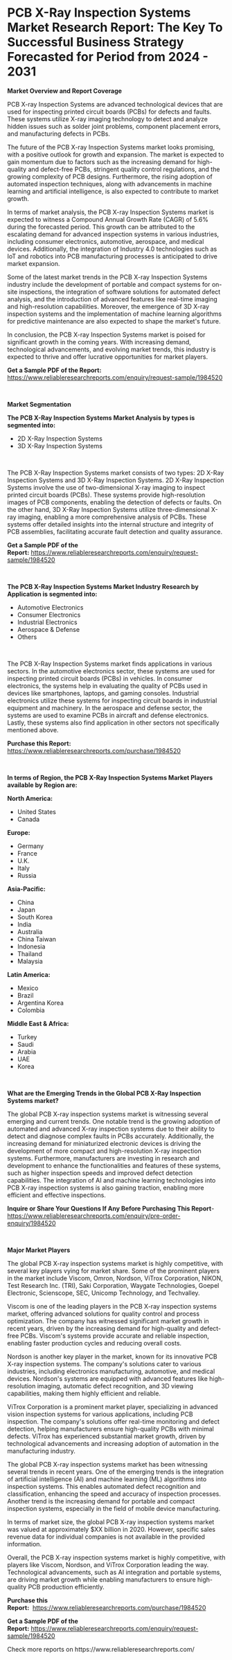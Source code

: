 <p><h1>PCB X-Ray Inspection Systems Market Research Report: The Key To Successful Business Strategy Forecasted for Period from 2024 - 2031</h1></p><p><strong>Market Overview and Report Coverage</strong></p>
<p><p>PCB X-ray Inspection Systems are advanced technological devices that are used for inspecting printed circuit boards (PCBs) for defects and faults. These systems utilize X-ray imaging technology to detect and analyze hidden issues such as solder joint problems, component placement errors, and manufacturing defects in PCBs.</p><p>The future of the PCB X-ray Inspection Systems market looks promising, with a positive outlook for growth and expansion. The market is expected to gain momentum due to factors such as the increasing demand for high-quality and defect-free PCBs, stringent quality control regulations, and the growing complexity of PCB designs. Furthermore, the rising adoption of automated inspection techniques, along with advancements in machine learning and artificial intelligence, is also expected to contribute to market growth.</p><p>In terms of market analysis, the PCB X-ray Inspection Systems market is expected to witness a Compound Annual Growth Rate (CAGR) of 5.6% during the forecasted period. This growth can be attributed to the escalating demand for advanced inspection systems in various industries, including consumer electronics, automotive, aerospace, and medical devices. Additionally, the integration of Industry 4.0 technologies such as IoT and robotics into PCB manufacturing processes is anticipated to drive market expansion.</p><p>Some of the latest market trends in the PCB X-ray Inspection Systems industry include the development of portable and compact systems for on-site inspections, the integration of software solutions for automated defect analysis, and the introduction of advanced features like real-time imaging and high-resolution capabilities. Moreover, the emergence of 3D X-ray inspection systems and the implementation of machine learning algorithms for predictive maintenance are also expected to shape the market's future.</p><p>In conclusion, the PCB X-ray Inspection Systems market is poised for significant growth in the coming years. With increasing demand, technological advancements, and evolving market trends, this industry is expected to thrive and offer lucrative opportunities for market players.</p></p>
<p><strong>Get a Sample PDF of the Report:</strong> <a href="https://www.reliableresearchreports.com/enquiry/request-sample/1984520">https://www.reliableresearchreports.com/enquiry/request-sample/1984520</a></p>
<p>&nbsp;</p>
<p><strong>Market Segmentation</strong></p>
<p><strong>The PCB X-Ray Inspection Systems Market Analysis by types is segmented into:</strong></p>
<p><ul><li>2D X-Ray Inspection Systems</li><li>3D X-Ray Inspection Systems</li></ul></p>
<p>&nbsp;</p>
<p><p>The PCB X-Ray Inspection Systems market consists of two types: 2D X-Ray Inspection Systems and 3D X-Ray Inspection Systems. 2D X-Ray Inspection Systems involve the use of two-dimensional X-ray imaging to inspect printed circuit boards (PCBs). These systems provide high-resolution images of PCB components, enabling the detection of defects or faults. On the other hand, 3D X-Ray Inspection Systems utilize three-dimensional X-ray imaging, enabling a more comprehensive analysis of PCBs. These systems offer detailed insights into the internal structure and integrity of PCB assemblies, facilitating accurate fault detection and quality assurance.</p></p>
<p><strong>Get a Sample PDF of the Report:</strong>&nbsp;<a href="https://www.reliableresearchreports.com/enquiry/request-sample/1984520">https://www.reliableresearchreports.com/enquiry/request-sample/1984520</a></p>
<p>&nbsp;</p>
<p><strong>The PCB X-Ray Inspection Systems Market Industry Research by Application is segmented into:</strong></p>
<p><ul><li>Automotive Electronics</li><li>Consumer Electronics</li><li>Industrial Electronics</li><li>Aerospace & Defense</li><li>Others</li></ul></p>
<p>&nbsp;</p>
<p><p>The PCB X-Ray Inspection Systems market finds applications in various sectors. In the automotive electronics sector, these systems are used for inspecting printed circuit boards (PCBs) in vehicles. In consumer electronics, the systems help in evaluating the quality of PCBs used in devices like smartphones, laptops, and gaming consoles. Industrial electronics utilize these systems for inspecting circuit boards in industrial equipment and machinery. In the aerospace and defense sector, the systems are used to examine PCBs in aircraft and defense electronics. Lastly, these systems also find application in other sectors not specifically mentioned above.</p></p>
<p><strong>Purchase this Report:</strong>&nbsp; <a href="https://www.reliableresearchreports.com/purchase/1984520">https://www.reliableresearchreports.com/purchase/1984520</a></p>
<p>&nbsp;</p>
<p><strong>In terms of Region, the PCB X-Ray Inspection Systems Market Players available by Region are:</strong></p>
<p>
    <p> <strong> North America: </strong>
        <ul>
            <li>United States</li>
            <li>Canada</li>
        </ul>
        </p> 
    <p> <strong> Europe: </strong>
        <ul>
            <li>Germany</li>
            <li>France</li>
            <li>U.K.</li>
            <li>Italy</li>
            <li>Russia</li>
        </ul>
        </p> 
    <p> <strong> Asia-Pacific: </strong>
        <ul>
            <li>China</li>
            <li>Japan</li>
            <li>South Korea</li>
            <li>India</li>
            <li>Australia</li>
            <li>China Taiwan</li>
            <li>Indonesia</li>
            <li>Thailand</li>
            <li>Malaysia</li>
        </ul>
        </p> 
    <p> <strong> Latin America: </strong>
        <ul>
            <li>Mexico</li>
            <li>Brazil</li>
            <li>Argentina Korea</li>
            <li>Colombia</li>
        </ul>
        </p> 
    <p> <strong> Middle East & Africa: </strong>
        <ul>
            <li>Turkey</li>
            <li>Saudi</li>
            <li>Arabia</li>
            <li>UAE</li>
            <li>Korea</li>
        </ul>
    </p>
    </p>
<p>&nbsp;</p>
<p><strong>What are the Emerging Trends in the Global PCB X-Ray Inspection Systems market?</strong></p>
<p><p>The global PCB X-ray inspection systems market is witnessing several emerging and current trends. One notable trend is the growing adoption of automated and advanced X-ray inspection systems due to their ability to detect and diagnose complex faults in PCBs accurately. Additionally, the increasing demand for miniaturized electronic devices is driving the development of more compact and high-resolution X-ray inspection systems. Furthermore, manufacturers are investing in research and development to enhance the functionalities and features of these systems, such as higher inspection speeds and improved defect detection capabilities. The integration of AI and machine learning technologies into PCB X-ray inspection systems is also gaining traction, enabling more efficient and effective inspections.</p></p>
<p><strong>Inquire or Share Your Questions If Any Before Purchasing This Report</strong>- <a href="https://www.reliableresearchreports.com/enquiry/pre-order-enquiry/1984520">https://www.reliableresearchreports.com/enquiry/pre-order-enquiry/1984520</a></p>
<p>&nbsp;</p>
<p><strong>Major Market Players</strong></p>
<p><p>The global PCB X-ray inspection systems market is highly competitive, with several key players vying for market share. Some of the prominent players in the market include Viscom, Omron, Nordson, ViTrox Corporation, NIKON, Test Research Inc. (TRI), Saki Corporation, Waygate Technologies, Goepel Electronic, Scienscope, SEC, Unicomp Technology, and Techvalley.</p><p>Viscom is one of the leading players in the PCB X-ray inspection systems market, offering advanced solutions for quality control and process optimization. The company has witnessed significant market growth in recent years, driven by the increasing demand for high-quality and defect-free PCBs. Viscom's systems provide accurate and reliable inspection, enabling faster production cycles and reducing overall costs.</p><p>Nordson is another key player in the market, known for its innovative PCB X-ray inspection systems. The company's solutions cater to various industries, including electronics manufacturing, automotive, and medical devices. Nordson's systems are equipped with advanced features like high-resolution imaging, automatic defect recognition, and 3D viewing capabilities, making them highly efficient and reliable.</p><p>ViTrox Corporation is a prominent market player, specializing in advanced vision inspection systems for various applications, including PCB inspection. The company's solutions offer real-time monitoring and defect detection, helping manufacturers ensure high-quality PCBs with minimal defects. ViTrox has experienced substantial market growth, driven by technological advancements and increasing adoption of automation in the manufacturing industry.</p><p>The global PCB X-ray inspection systems market has been witnessing several trends in recent years. One of the emerging trends is the integration of artificial intelligence (AI) and machine learning (ML) algorithms into inspection systems. This enables automated defect recognition and classification, enhancing the speed and accuracy of inspection processes. Another trend is the increasing demand for portable and compact inspection systems, especially in the field of mobile device manufacturing.</p><p>In terms of market size, the global PCB X-ray inspection systems market was valued at approximately $XX billion in 2020. However, specific sales revenue data for individual companies is not available in the provided information.</p><p>Overall, the PCB X-ray inspection systems market is highly competitive, with players like Viscom, Nordson, and ViTrox Corporation leading the way. Technological advancements, such as AI integration and portable systems, are driving market growth while enabling manufacturers to ensure high-quality PCB production efficiently.</p></p>
<p><strong>Purchase this Report:</strong>&nbsp;&nbsp;<a href="https://www.reliableresearchreports.com/purchase/1984520">https://www.reliableresearchreports.com/purchase/1984520</a></p>
<p></p>
<p><strong>Get a Sample PDF of the Report:</strong>&nbsp;<a href="https://www.reliableresearchreports.com/enquiry/request-sample/1984520">https://www.reliableresearchreports.com/enquiry/request-sample/1984520</a></p>
<p>Check more reports on https://www.reliableresearchreports.com/</p>
